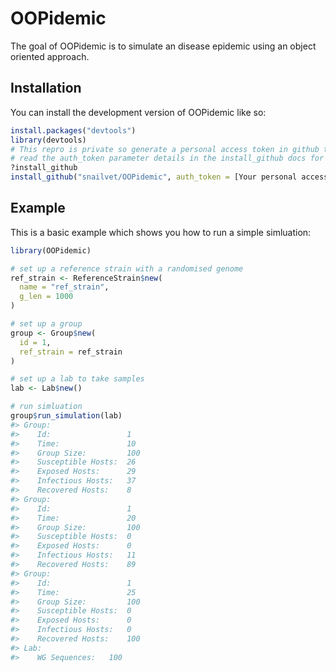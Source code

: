 
<!-- README.md is generated from README.Rmd. Please edit that file -->

# OOPidemic

<!-- badges: start -->

<!-- badges: end -->

The goal of OOPidemic is to simulate an disease epidemic using an object
oriented approach.

## Installation

You can install the development version of OOPidemic like so:

``` r
install.packages("devtools")
library(devtools)
# This repro is private so generate a personal access token in github to allow you to install it
# read the auth_token parameter details in the install_github docs for more details
?install_github 
install_github("snailvet/OOPidemic", auth_token = [Your personal access token])
```

## Example

This is a basic example which shows you how to run a simple simluation:

``` r
library(OOPidemic)

# set up a reference strain with a randomised genome
ref_strain <- ReferenceStrain$new(
  name = "ref_strain",
  g_len = 1000
)

# set up a group 
group <- Group$new(
  id = 1,
  ref_strain = ref_strain
)

# set up a lab to take samples 
lab <- Lab$new()

# run simluation
group$run_simulation(lab)
#> Group: 
#>    Id:                 1
#>    Time:               10
#>    Group Size:         100
#>    Susceptible Hosts:  26
#>    Exposed Hosts:      29
#>    Infectious Hosts:   37
#>    Recovered Hosts:    8
#> Group: 
#>    Id:                 1
#>    Time:               20
#>    Group Size:         100
#>    Susceptible Hosts:  0
#>    Exposed Hosts:      0
#>    Infectious Hosts:   11
#>    Recovered Hosts:    89
#> Group: 
#>    Id:                 1
#>    Time:               25
#>    Group Size:         100
#>    Susceptible Hosts:  0
#>    Exposed Hosts:      0
#>    Infectious Hosts:   0
#>    Recovered Hosts:    100
#> Lab: 
#>    WG Sequences:   100
```

